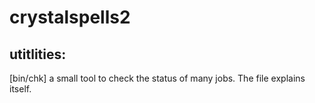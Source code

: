 # crystalspells2

## utitlities:

[bin/chk] a small tool to check the status of many jobs. The file explains itself.
